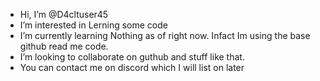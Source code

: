 -  Hi, I’m @D4cltuser45
-  I’m interested in Lerning some code
-  I’m currently learning Nothing as of right now.  Infact Im using the base github read me code.
-  I’m looking to collaborate on guthub and stuff like that.
-  You can contact me on discord which I will list on later

<!---
D4cltuser45/D4cltuser45 is a ✨ special ✨ repository because its `README.md` (this file) appears on your GitHub profile.
You can click the Preview link to take a look at your changes.
--->
